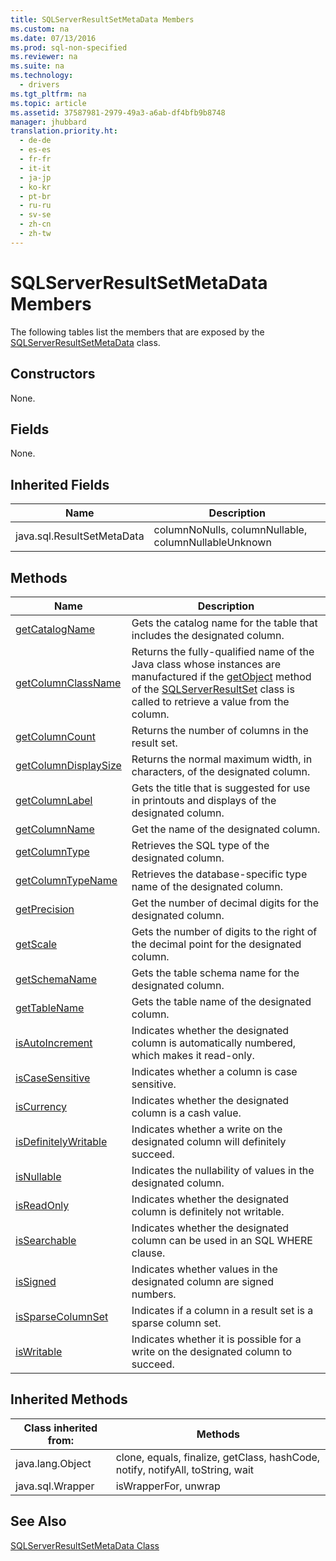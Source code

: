 ```yaml
---
title: SQLServerResultSetMetaData Members
ms.custom: na
ms.date: 07/13/2016
ms.prod: sql-non-specified
ms.reviewer: na
ms.suite: na
ms.technology: 
  - drivers
ms.tgt_pltfrm: na
ms.topic: article
ms.assetid: 37587981-2979-49a3-a6ab-df4bfb9b8748
manager: jhubbard
translation.priority.ht: 
  - de-de
  - es-es
  - fr-fr
  - it-it
  - ja-jp
  - ko-kr
  - pt-br
  - ru-ru
  - sv-se
  - zh-cn
  - zh-tw
---
```

# SQLServerResultSetMetaData Members
  The following tables list the members that are exposed by the [SQLServerResultSetMetaData](../content/SQLServerResultSetMetaData-Class.md) class.  
  
## Constructors  
 None.  
  
## Fields  
 None.  
  
## Inherited Fields  
  
|Name|Description|  
|----------|-----------------|  
|java.sql.ResultSetMetaData|columnNoNulls, columnNullable, columnNullableUnknown|  
  
## Methods  
  
|Name|Description|  
|----------|-----------------|  
|[getCatalogName](../content/getCatalogName-Method--SQLServerResultSetMetaData-.md)|Gets the catalog name for the table that includes the designated column.|  
|[getColumnClassName](../content/getColumnClassName-Method--SQLServerResultSetMetaData-.md)|Returns the fully\-qualified name of the Java class whose instances are manufactured if the [getObject](../content/getObject-Method--SQLServerResultSet-.md) method of the [SQLServerResultSet](../content/SQLServerResultSet-Class.md) class is called to retrieve a value from the column.|  
|[getColumnCount](../content/getColumnCount-Method--SQLServerResultSetMetaData-.md)|Returns the number of columns in the result set.|  
|[getColumnDisplaySize](../content/getColumnDisplaySize-Method--SQLServerResultSetMetaData-.md)|Returns the normal maximum width, in characters, of the designated column.|  
|[getColumnLabel](../content/getColumnLabel-Method--SQLServerResultSetMetaData-.md)|Gets the title that is suggested for use in printouts and displays of the designated column.|  
|[getColumnName](../content/getColumnName-Method--SQLServerResultSetMetaData-.md)|Get the name of the designated column.|  
|[getColumnType](../content/getColumnType-Method--SQLServerResultSetMetaData-.md)|Retrieves the SQL type of the designated column.|  
|[getColumnTypeName](../content/getColumnTypeName-Method--SQLServerResultSetMetaData-.md)|Retrieves the database\-specific type name of the designated column.|  
|[getPrecision](../content/getPrecision-Method--SQLServerResultSetMetaData-.md)|Get the number of decimal digits for the designated column.|  
|[getScale](../content/getScale-Method--SQLServerResultSetMetaData-.md)|Gets the number of digits to the right of the decimal point for the designated column.|  
|[getSchemaName](../content/getSchemaName-Method--SQLServerResultSetMetaData-.md)|Gets the table schema name for the designated column.|  
|[getTableName](../content/getTableName-Method--SQLServerResultSetMetaData-.md)|Gets the table name of the designated column.|  
|[isAutoIncrement](../content/isAutoIncrement-Method--SQLServerResultSetMetaData-.md)|Indicates whether the designated column is automatically numbered, which makes it read\-only.|  
|[isCaseSensitive](../content/isCaseSensitive-Method--SQLServerResultSetMetaData-.md)|Indicates whether a column is case sensitive.|  
|[isCurrency](../content/isCurrency-Method--SQLServerResultSetMetaData-.md)|Indicates whether the designated column is a cash value.|  
|[isDefinitelyWritable](../content/isDefinitelyWritable-Method--SQLServerResultSetMetaData-.md)|Indicates whether a write on the designated column will definitely succeed.|  
|[isNullable](../content/isNullable-Method--SQLServerResultSetMetaData-.md)|Indicates the nullability of values in the designated column.|  
|[isReadOnly](../content/isReadOnly-Method--SQLServerResultSetMetaData-.md)|Indicates whether the designated column is definitely not writable.|  
|[isSearchable](../content/isSearchable-Method--SQLServerResultSetMetaData-.md)|Indicates whether the designated column can be used in an SQL WHERE clause.|  
|[isSigned](../content/isSigned-Method--SQLServerResultSetMetaData-.md)|Indicates whether values in the designated column are signed numbers.|  
|[isSparseColumnSet](../content/isSparseColumnSet-Method--SQLServerResultSetMetaData-.md)|Indicates if a column in a result set is a sparse column set.|  
|[isWritable](../content/isWritable-Method--SQLServerResultSetMetaData-.md)|Indicates whether it is possible for a write on the designated column to succeed.|  
  
## Inherited Methods  
  
|Class inherited from:|Methods|  
|---------------------------|-------------|  
|java.lang.Object|clone, equals, finalize, getClass, hashCode, notify, notifyAll, toString, wait|  
|java.sql.Wrapper|isWrapperFor, unwrap|  
  
## See Also  
 [SQLServerResultSetMetaData Class](../content/SQLServerResultSetMetaData-Class.md)  
  
  